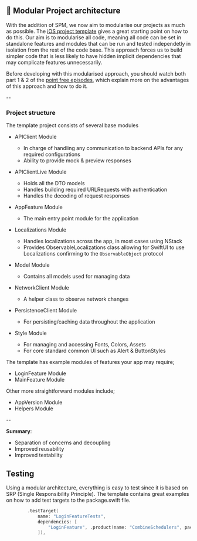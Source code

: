 
## 📖 Modular Project architecture

With the addition of SPM, we now aim to modularise our projects as much as possible. The [iOS project template](https://github.com/nodes-ios/ios-template) gives a great starting point on how to do this. Our aim is to modularise all code, meaning all code can be set in standalone features and modules that can be run and tested independetly in isolation from the rest of the code base. This approach forces us to build simpler code that is less likely to have hidden implicit dependencies that may complicate features unnecessarily.

Before developing with this modularised approach, you should watch both part 1 & 2 of the [point free episodes](https://www.pointfree.co/episodes/ep171-modularization-part-1), which explain more on the advantages of this approach and how to do it.

--

### Project structure

The template project consists of several base modules

- APIClient Module
	- In charge of handling any communication to backend APIs for any required configurations
    - Ability to provide mock & preview responses

- APIClientLive Module
	- Holds all the DTO models
	- Handles building required URLRequests with authentication
    - Handles the decoding of request responses    

- AppFeature Module
	- The main entry point module for the application
 
- Localizations Module
    - Handles localizations across the app, in most cases using NStack
    - Provides ObservableLocalizations class allowing for SwiftUI to use Localizations confirming to the `ObservableObject` protocol 
    
- Model Module
    - Contains all models used for managing data
    
- NetworkClient Module
    - A helper class to observe network changes
    
- PersistenceClient Module
    - For persisting/caching data throughout the application
    
- Style Module
    - For managing and accessing Fonts, Colors, Assets
    - For core standard common UI such as Alert & ButtonStyles

The template has example modules of features your app may require;
- LoginFeature Module
- MainFeature Module
 
Other more straightforward modules include;
- AppVersion Module
- Helpers Module

--

<b>Summary</b>:

- Separation of concerns and decoupling
- Improved reusability
- Improved testability

## Testing

Using a modular architecture, everything is easy to test since it is based on SRP (Single Responsibility Principle). The template contains great examples on how to add test targets to the package.swift file. 

```swift
        .testTarget(
            name: "LoginFeatureTests",
            dependencies: [
                "LoginFeature", .product(name: "CombineSchedulers", package: "combine-schedulers"),
            ]),
```
